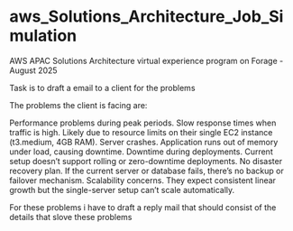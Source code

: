 # aws_Solutions_Architecture_Job_Simulation
AWS APAC Solutions Architecture virtual experience program on Forage - August 2025

Task is to draft a email to a client for the problems

The problems the client is facing are:

Performance problems during peak periods.
Slow response times when traffic is high.
Likely due to resource limits on their single EC2 instance (t3.medium, 4GB RAM).
Server crashes.
Application runs out of memory under load, causing downtime.
Downtime during deployments.
Current setup doesn’t support rolling or zero-downtime deployments.
No disaster recovery plan.
If the current server or database fails, there’s no backup or failover mechanism.
Scalability concerns.
They expect consistent linear growth but the single-server setup can’t scale automatically.

For these problems i have to draft a reply mail that should consist of the details that slove these problems 
